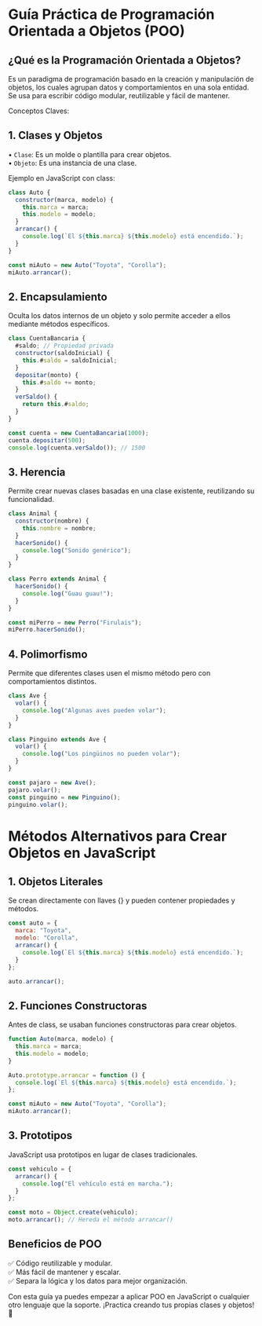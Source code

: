 # Guía Práctica de Programación Orientada a Objetos (POO)

## ¿Qué es la Programación Orientada a Objetos?

Es un paradigma de programación basado en la creación y manipulación de objetos, los cuales agrupan datos y comportamientos en una sola entidad. Se usa para escribir código modular, reutilizable y fácil de mantener.  

Conceptos Claves:  

## 1. Clases y Objetos  

•	``Clase``: Es un molde o plantilla para crear objetos.  
•	``Objeto``: Es una instancia de una clase.  

Ejemplo en JavaScript con class:  
```js
class Auto {
  constructor(marca, modelo) {
    this.marca = marca;
    this.modelo = modelo;
  }
  arrancar() {
    console.log(`El ${this.marca} ${this.modelo} está encendido.`);
  }
}

const miAuto = new Auto("Toyota", "Corolla");
miAuto.arrancar();
```

## 2. Encapsulamiento  

Oculta los datos internos de un objeto y solo permite acceder a ellos mediante métodos específicos.
```js
class CuentaBancaria {
  #saldo; // Propiedad privada
  constructor(saldoInicial) {
    this.#saldo = saldoInicial;
  }
  depositar(monto) {
    this.#saldo += monto;
  }
  verSaldo() {
    return this.#saldo;
  }
}

const cuenta = new CuentaBancaria(1000);
cuenta.depositar(500);
console.log(cuenta.verSaldo()); // 1500
```

## 3. Herencia  

Permite crear nuevas clases basadas en una clase existente, reutilizando su funcionalidad.
```js
class Animal {
  constructor(nombre) {
    this.nombre = nombre;
  }
  hacerSonido() {
    console.log("Sonido genérico");
  }
}

class Perro extends Animal {
  hacerSonido() {
    console.log("Guau guau!");
  }
}

const miPerro = new Perro("Firulais");
miPerro.hacerSonido();
```

## 4. Polimorfismo  

Permite que diferentes clases usen el mismo método pero con comportamientos distintos.  
```js
class Ave {
  volar() {
    console.log("Algunas aves pueden volar");
  }
}

class Pinguino extends Ave {
  volar() {
    console.log("Los pingüinos no pueden volar");
  }
}

const pajaro = new Ave();
pajaro.volar();
const pinguino = new Pinguino();
pinguino.volar();
```

# Métodos Alternativos para Crear Objetos en JavaScript  

## 1. Objetos Literales  

Se crean directamente con llaves {} y pueden contener propiedades y métodos.
```js
const auto = {
  marca: "Toyota",
  modelo: "Corolla",
  arrancar() {
    console.log(`El ${this.marca} ${this.modelo} está encendido.`);
  }
};

auto.arrancar();
```

## 2. Funciones Constructoras  

Antes de class, se usaban funciones constructoras para crear objetos.
```js
function Auto(marca, modelo) {
  this.marca = marca;
  this.modelo = modelo;
}

Auto.prototype.arrancar = function () {
  console.log(`El ${this.marca} ${this.modelo} está encendido.`);
};

const miAuto = new Auto("Toyota", "Corolla");
miAuto.arrancar();
```

## 3. Prototipos  

JavaScript usa prototipos en lugar de clases tradicionales.  
```js
const vehiculo = {
  arrancar() {
    console.log("El vehículo está en marcha.");
  }
};

const moto = Object.create(vehiculo);
moto.arrancar(); // Hereda el método arrancar()
```
## Beneficios de POO
✅ Código reutilizable y modular.  
✅ Más fácil de mantener y escalar.   
✅ Separa la lógica y los datos para mejor organización.  

Con esta guía ya puedes empezar a aplicar POO en JavaScript o cualquier otro lenguaje que la soporte. ¡Practica creando tus propias clases y objetos! 🚀


